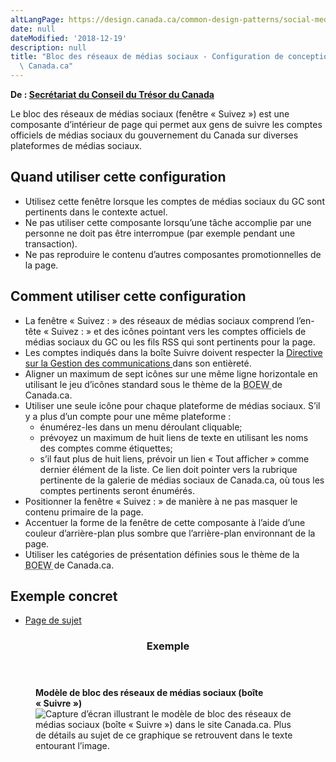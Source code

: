 ```yaml
---
altLangPage: https://design.canada.ca/common-design-patterns/social-media-channels.html
date: null
dateModified: '2018-12-19'
description: null
title: "Bloc des réseaux de médias sociaux - Configuration de conception de\
  \ Canada.ca"
---
```



<p class="gc-byline">
 <strong>
  De :
  <a href="https://www.canada.ca/fr/secretariat-conseil-tresor.html">
   Secrétariat du Conseil du Trésor du Canada
  </a>
 </strong>
</p>

<p>
 Le bloc des réseaux de médias sociaux (fenêtre « Suivez ») est une composante d’intérieur de page qui permet aux gens de suivre les comptes officiels de médias sociaux du gouvernement du Canada sur diverses plateformes de médias sociaux.
</p>

<section>
 <h2>
  Quand utiliser cette configuration
 </h2>
 <ul>
  <li>
   Utilisez cette fenêtre lorsque les comptes de médias sociaux du GC sont pertinents dans le contexte actuel.
  </li>
  <li>
   Ne pas utiliser cette composante lorsqu’une tâche accomplie par une personne ne doit pas être interrompue (par exemple pendant une transaction).
  </li>
  <li>
   Ne pas reproduire le contenu d’autres composantes promotionnelles de la page.
  </li>
 </ul>
</section>

<section>
 <h2>
  Comment utiliser cette configuration
 </h2>
 <ul>
  <li>
   La fenêtre « Suivez : » des réseaux de médias sociaux comprend l’en-tête « Suivez : » et des icônes pointant vers les comptes officiels de médias sociaux du GC ou les fils RSS qui sont pertinents pour la page.
  </li>
  <li>
   Les comptes indiqués dans la boîte Suivre doivent respecter la
   <a href="https://www.tbs-sct.gc.ca/pol/doc-fra.aspx?id=30682">
    Directive sur la Gestion des communications
   </a>
   dans son entièreté.
  </li>
  <li>
   Aligner un maximum de sept icônes sur une même ligne horizontale en utilisant le jeu d’icônes standard sous le thème de la
   <abbr title="Boîte à outils de l’expérience Web">
    BOEW
   </abbr>
   de Canada.ca.
  </li>
  <li>
   Utiliser une seule icône pour chaque plateforme de médias sociaux. S’il y a plus d’un compte pour une même plateforme :
   <ul>
    <li>
     énumérez-les dans un menu déroulant cliquable;
    </li>
    <li>
     prévoyez un maximum de huit liens de texte en utilisant les noms des comptes comme étiquettes;
    </li>
    <li>
     s’il faut plus de huit liens, prévoir un lien « Tout afficher » comme dernier élément de la liste. Ce lien doit pointer vers la rubrique pertinente de la galerie de médias sociaux de Canada.ca, où tous les comptes pertinents seront énumérés.
    </li>
   </ul>
  </li>
  <li>
   Positionner la fenêtre « Suivez : » de manière à ne pas masquer le contenu primaire de la page.
  </li>
  <li>
   Accentuer la forme de la fenêtre de cette composante à l’aide d’une couleur d’arrière-plan plus sombre que l’arrière-plan environnant de la page.
  </li>
  <li>
   Utiliser les catégories de présentation définies sous le thème de la
   <abbr title="Boîte à outils de l’expérience Web">
    BOEW
   </abbr>
   de Canada.ca.
  </li>
 </ul>
</section>

<section>
 <h2>
  Exemple concret
 </h2>
 <ul>
  <li>
   <a href="https://wet-boew.github.io/GCWeb/templates/topic/topic-fr.html">
    Page de sujet
   </a>
  </li>
 </ul>
</section>

<section class="panel panel-primary">
 <header class="panel-heading">
  <h3 class="panel-title">
   Exemple
  </h3>
 </header>
 <div class="panel-body">
  <figure class="mrgn-bttm-sm">
   <figcaption class="text-center">
    <b>
     Modèle de bloc des réseaux de médias sociaux (boîte « Suivre »)
    </b>
   </figcaption>
   <img alt="Capture d’écran illustrant le modèle de bloc des réseaux de médias sociaux (boîte « Suivre ») dans le site Canada.ca. Plus de détails au sujet de ce graphique se retrouvent dans le texte entourant l’image." class="img-responsive center-block" src="https://www.canada.ca/content/dam/tbs-sct/images/government-communications/canada-content-style-guide/social-media-channels-block-fra.jpg"/>
  </figure>
 </div>
</section>





